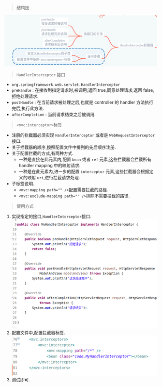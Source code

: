 > 结构图

![](assets/HandlerInterceptor拦截器-30515b17.png)

> `HandlerInterceptor` 接口

- `org.springframework.web.servlet.HandlerInterceptor`
- `preHandle` : 在接收到指定请求时,被调用;返回 true,同意处理请求;返回 false,拒绝处理请求.
- `postHandle` : 在当前请求被处理之后,也就是 controller 的 handler 方法执行完后,执行此方法.
- `afterCompletion` : 当前请求结束之后被调用.

> `<mvc:interceptor>`标签

- 注册的拦截器必须实现 `HandlerInterceptor` 或者是 `WebRequestInterceptor` 接口.
- 关于拦截器的顺序,按照配置文件中排列的先后顺序注册.
- 关于配置拦截的方式,有两种方式.
  - 一种是直接在此元素内,配置 `bean` 或者 `ref` 元素,这些拦截器会拦截所有 handler mapping 中的映射请求.
  - 一种是在此元素内,进一步的配置 `interceptor` 元素,这些拦截器会根据定义的映射 `uri`,进行拦截请求处理.
- 子标签说明.
  - `<mvc:mapping path="" />`配置需要拦截的路径.
  - `<mvc:exclude-mapping path="" />`排除不需要拦截的路径.

> 使用方式

1. 实现指定的接口,`HandlerInterceptor`接口.  
   ![](assets/HandlerInterceptor拦截器-ebec1bf5.png)
1. 配置文件中,配置拦截器标签.  
   ![](assets/HandlerInterceptor拦截器-1f87dbe3.png)
1. 测试即可.
